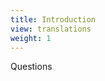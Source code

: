 ```yaml
---
title: Introduction
view: translations
weight: 1
---
```

Questions
<!--
{{< lang "en" />}}Text in English{{< lang />}}
{{< lang "fr" />}} fdsfahdskj {{< lang />}} -->
